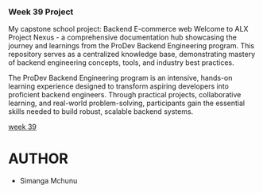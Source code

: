 ### Week 39 Project

My capstone school project: Backend E-commerce web 
Welcome to ALX Project Nexus - a comprehensive documentation hub showcasing the journey and learnings from the ProDev Backend Engineering program. This repository serves as a centralized knowledge base, demonstrating mastery of backend engineering concepts, tools, and industry best practices.

The ProDev Backend Engineering program is an intensive, hands-on learning experience designed to transform aspiring developers into proficient backend engineers. Through practical projects, collaborative learning, and real-world problem-solving, participants gain the essential skills needed to build robust, scalable backend systems.

[week 39](https://github.com/Simacoder/alx-project-nexus)

# AUTHOR
- Simanga Mchunu
